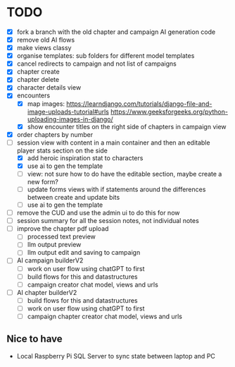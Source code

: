# TODO

- [x] fork a branch with the old chapter and campaign AI generation code
- [x] remove old AI flows
- [x] make views classy
- [x] organise templates: sub folders for different model templates
- [x] cancel redirects to campaign and not list of campaigns
- [x] chapter create
- [x] chapter delete
- [x] character details view
- [x] encounters
  - [x] map images: <https://learndjango.com/tutorials/django-file-and-image-uploads-tutorial#urls>
        <https://www.geeksforgeeks.org/python-uploading-images-in-django/>
  - [x] show encounter titles on the right side of chapters in campaign view
- [x] order chapters by number
- [ ] session view with content in a main container and then an editable player stats section on the side
  - [x] add heroic inspiration stat to characters
  - [x] use ai to gen the template
  - [ ] view: not sure how to do have the editable section, maybe create a new form?
  - [ ] update forms views with if statements around the differences between create and update bits
  - [ ] use ai to gen the template
- [ ] remove the CUD and use the admin ui to do this for now
- [ ] session summary for all the session notes, not individual notes
- [ ] improve the chapter pdf upload
  - [ ] processed text preview
  - [ ] llm output preview
  - [ ] llm output edit and saving to campaign
- [ ] AI campaign builderV2
  - [ ] work on user flow using chatGPT to first
  - [ ] build flows for this and datastructures
  - [ ] campaign creator chat model, views and urls
- [ ] AI chapter builderV2
  - [ ] build flows for this and datastructures
  - [ ] work on user flow using chatGPT to first
  - [ ] campaign chapter creator chat model, views and urls

## Nice to have

- Local Raspberry Pi SQL Server to sync state between laptop and PC
